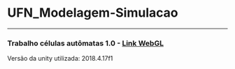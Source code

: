 # UFN_Modelagem-Simulacao
---
### Trabalho células autômatas 1.0 - [Link WebGL](https://willianjohan.github.io/UFN_Modelagem-Simulacao/WebGL/index.html)
Versão da unity utilizada: 2018.4.17f1

